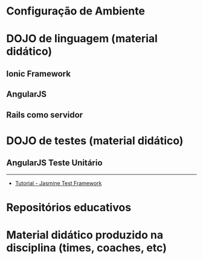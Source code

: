 # Configuração de Ambiente


# DOJO de linguagem (material didático)
## Ionic Framework
## AngularJS
## Rails como servidor



# DOJO de testes (material didático)
## AngularJS Teste Unitário
***
* [Tutorial - Jasmine Test Framework](http://jasmine.github.io/2.5/node.html)



# Repositórios educativos



# Material didático produzido na disciplina (times, coaches, etc)